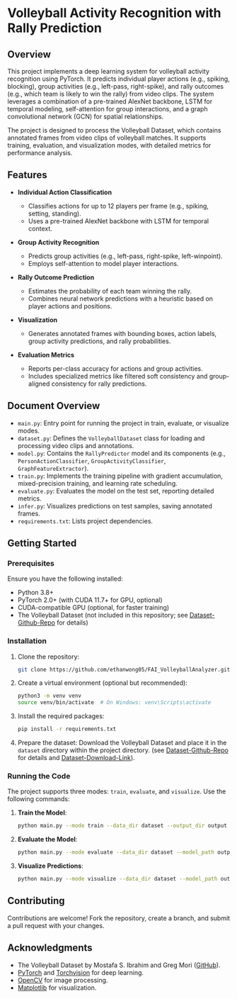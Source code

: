 # Volleyball Activity Recognition with Rally Prediction

## Overview

This project implements a deep learning system for volleyball activity recognition using PyTorch. It predicts individual player actions (e.g., spiking, blocking), group activities (e.g., left-pass, right-spike), and rally outcomes (e.g., which team is likely to win the rally) from video clips. The system leverages a combination of a pre-trained AlexNet backbone, LSTM for temporal modeling, self-attention for group interactions, and a graph convolutional network (GCN) for spatial relationships.

The project is designed to process the Volleyball Dataset, which contains annotated frames from video clips of volleyball matches. It supports training, evaluation, and visualization modes, with detailed metrics for performance analysis.

## Features

- **Individual Action Classification**
  - Classifies actions for up to 12 players per frame (e.g., spiking, setting, standing).
  - Uses a pre-trained AlexNet backbone with LSTM for temporal context.

- **Group Activity Recognition**
  - Predicts group activities (e.g., left-pass, right-spike, left-winpoint).
  - Employs self-attention to model player interactions.

- **Rally Outcome Prediction**
  - Estimates the probability of each team winning the rally.
  - Combines neural network predictions with a heuristic based on player actions and positions.

- **Visualization**
  - Generates annotated frames with bounding boxes, action labels, group activity predictions, and rally probabilities.

- **Evaluation Metrics**
  - Reports per-class accuracy for actions and group activities.
  - Includes specialized metrics like filtered soft consistency and group-aligned consistency for rally predictions.

## Document Overview

- `main.py`: Entry point for running the project in train, evaluate, or visualize modes.
- `dataset.py`: Defines the `VolleyballDataset` class for loading and processing video clips and annotations.
- `model.py`: Contains the `RallyPredictor` model and its components (e.g., `PersonActionClassifier`, `GroupActivityClassifier`, `GraphFeatureExtractor`).
- `train.py`: Implements the training pipeline with gradient accumulation, mixed-precision training, and learning rate scheduling.
- `evaluate.py`: Evaluates the model on the test set, reporting detailed metrics.
- `infer.py`: Visualizes predictions on test samples, saving annotated frames.
- `requirements.txt`: Lists project dependencies.

## Getting Started

### Prerequisites

Ensure you have the following installed:
- Python 3.8+
- PyTorch 2.0+ (with CUDA 11.7+ for GPU, optional)
- CUDA-compatible GPU (optional, for faster training)
- The Volleyball Dataset (not included in this repository; see [Dataset-Github-Repo](https://github.com/mostafa-saad/deep-activity-rec?tab=readme-ov-file) for details)

### Installation

1. Clone the repository:
   ```bash
   git clone https://github.com/ethanwong05/FAI_VolleyballAnalyzer.git
   ```

2. Create a virtual environment (optional but recommended):
   ```bash
   python3 -m venv venv
   source venv/bin/activate  # On Windows: venv\Scripts\activate
   ```

3. Install the required packages:
   ```bash
   pip install -r requirements.txt
   ```

4. Prepare the dataset: Download the Volleyball Dataset and place it in the `dataset` directory within the project directory. (see [Dataset-Github-Repo](https://github.com/mostafa-saad/deep-activity-rec?tab=readme-ov-file) for details and [Dataset-Download-Link](https://drive.google.com/drive/folders/1rmsrG1mgkwxOKhsr-QYoi9Ss92wQmCOS)).


### Running the Code

The project supports three modes: `train`, `evaluate`, and `visualize`. Use the following commands:

1. **Train the Model**:
   ```bash
   python main.py --mode train --data_dir dataset --output_dir output --num_epochs 60 --batch_size 16
   ```

2. **Evaluate the Model**:
   ```bash
   python main.py --mode evaluate --data_dir dataset --model_path output/checkpoints/best_model_alexnet.pth
   ```
   
3. **Visualize Predictions**:
   ```bash
   python main.py --mode visualize --data_dir dataset --model_path output/checkpoints/best_model_alexnet.pth --num_samples 10
   ```

## Contributing

Contributions are welcome! Fork the repository, create a branch, and submit a pull request with your changes.

## Acknowledgments

- The Volleyball Dataset by Mostafa S. Ibrahim and Greg Mori ([GitHub](https://github.com/mostafa-saad/deep-activity-rec)).
- [PyTorch](https://pytorch.org/) and [Torchvision](https://pytorch.org/vision/) for deep learning.
- [OpenCV](https://opencv.org/) for image processing.
- [Matplotlib](https://matplotlib.org/) for visualization.

